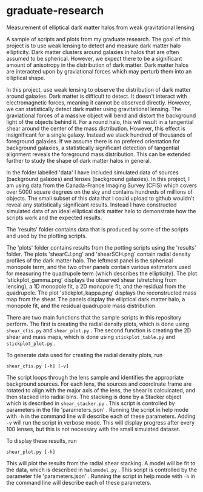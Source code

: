 # graduate-research
Measurement of elliptical dark matter halos from weak gravitational lensing

A sample of scripts and plots from my graduate research. The goal of this project is to use weak lensing to detect and measure dark matter halo ellipticity. Dark matter clusters around galaxies in halos that are often assumed to be spherical. However, we expect there to be a significant amount of anisotropy in the distribution of dark matter. Dark matter halos are interacted upon by graviational forces which may perturb them into an elliptical shape.

In this project, use weak lensing to observe the distribution of dark matter around galaxies. Dark matter is difficult to detect. It doesn't interact with electromagnetic forces, meaning it cannot be observed directly. However, we can statistically detect dark matter using gravitational lensing. The graviational forces of a massive object will bend and distort the background light of the objects behind it. For a round halo, this will result in a tangential shear around the center of the mass distribution. However, this effect is insignificant for a single galaxy. Instead we stack hundred of thousands of foreground galaxies. If we assume there is no prefered orientation for background galaxies, a statistically significant detection of tangential alignment reveals the foreground mass distribution. This can be extended further to study the shape of dark matter halos in general.

In the folder labelled 'data' I have included simulated data of sources (background galaxies) and lenses (background galaxies). In this project, I am using data from the Canada-France Imaging Survey (CFIS) which covers over 5000 square degrees on the sky and contains hundreds of millions of objects. The small subset of this data that I could upload to github wouldn't reveal any statistically significant results. Instead I have constructed simulated data of an ideal elliptical dark matter halo to demonstrate how the scripts work and the expected results.

The 'results' folder contains data that is produced by some of the scripts and used by the plotting scripts.

The 'plots' folder contains results from the potting scripts using the 'results' folder. The plots 'shearCJ.png' and 'shearSCH.png' contain radial density profiles of the dark matter halo. The leftmost panel is the spherical monopole term, and the two other panels contain various estimators used for measuring the quadrupole term (which describes the ellipticity). The plot 'stickplot_gamma.png' displays the observed shear (stretching from lensing), a 1D monopole fit, a 2D monopole fit, and the residual from the quadrupole. The plot 'stickplot_kappa.png' displays the reconstructed mass map from the shear. The panels display the elliptical dark matter halo, a monopole fit, and the residual quadrupole mass distribution.

There are two main functions that the sample scripts in this repository perform. The first is creating the radial density plots, which is done using `shear_cfis.py` and `shear_plot.py` . The second function is creating the 2D shear and mass maps, which is done using `stickplot_table.py` and `stickplot_plot.py` .

To generate data used for creating the radial density plots, run

`shear_cfis.py [-h] [-v]`

The script loops through the lens sample and identifies the appropriate background sources. For each lens, the sources and coordinate frame are rotated to align with the major axis of the lens, the shear is calculcated, and then stacked into radial bins. The stacking is done by a Stacker object which is described in `shear_stacker.py` . This script is controlled by parameters in the file 'parameters.json' . Running the script in help mode with `-h` in the command line will describe each of these parameters. Adding `-v` will run the script in verbose mode. This will display progress after every 100 lenses, but this is not necessary with the small simulated dataset.

To display these results, run

`shear_plot.py [-h]`

This will plot the results from the radial shear stacking. A model will be fit to the data, which is described in `halomodel.py` . This script is controlled by the parameter file 'parameters.json' . Running the script in help mode with `-h` in the command line will describe each of these parameters.


